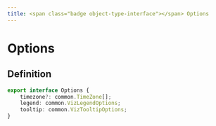 ```yaml
---
title: <span class="badge object-type-interface"></span> Options
---
```

# <span class="badge object-type-interface"></span> Options

## Definition

```typescript
export interface Options {
	timezone?: common.TimeZone[];
	legend: common.VizLegendOptions;
	tooltip: common.VizTooltipOptions;
}

```
